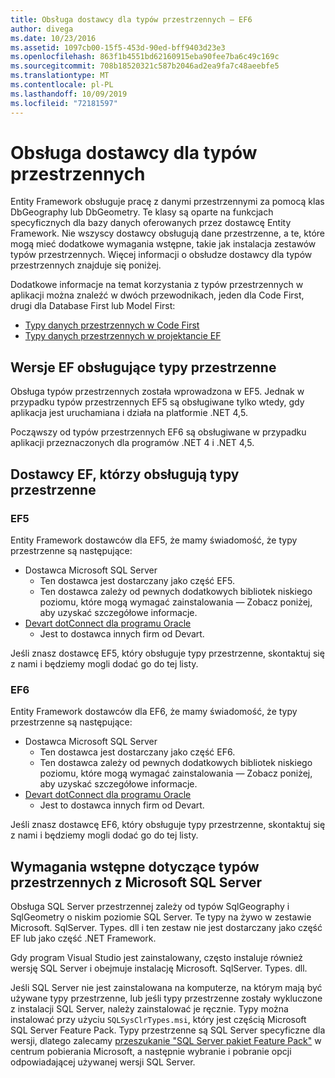 ```yaml
---
title: Obsługa dostawcy dla typów przestrzennych — EF6
author: divega
ms.date: 10/23/2016
ms.assetid: 1097cb00-15f5-453d-90ed-bff9403d23e3
ms.openlocfilehash: 863f1b4551bd62160915eba90fee7ba6c49c169c
ms.sourcegitcommit: 708b18520321c587b2046ad2ea9fa7c48aeebfe5
ms.translationtype: MT
ms.contentlocale: pl-PL
ms.lasthandoff: 10/09/2019
ms.locfileid: "72181597"
---
```

# <a name="provider-support-for-spatial-types"></a>Obsługa dostawcy dla typów przestrzennych
Entity Framework obsługuje pracę z danymi przestrzennymi za pomocą klas DbGeography lub DbGeometry. Te klasy są oparte na funkcjach specyficznych dla bazy danych oferowanych przez dostawcę Entity Framework. Nie wszyscy dostawcy obsługują dane przestrzenne, a te, które mogą mieć dodatkowe wymagania wstępne, takie jak instalacja zestawów typów przestrzennych. Więcej informacji o obsłudze dostawcy dla typów przestrzennych znajduje się poniżej.  

Dodatkowe informacje na temat korzystania z typów przestrzennych w aplikacji można znaleźć w dwóch przewodnikach, jeden dla Code First, drugi dla Database First lub Model First:  

- [Typy danych przestrzennych w Code First](~/ef6/modeling/code-first/data-types/spatial.md)  
- [Typy danych przestrzennych w projektancie EF](~/ef6/modeling/designer/data-types/spatial.md)  

## <a name="ef-releases-that-support-spatial-types"></a>Wersje EF obsługujące typy przestrzenne  

Obsługa typów przestrzennych została wprowadzona w EF5. Jednak w przypadku typów przestrzennych EF5 są obsługiwane tylko wtedy, gdy aplikacja jest uruchamiana i działa na platformie .NET 4,5.  

Począwszy od typów przestrzennych EF6 są obsługiwane w przypadku aplikacji przeznaczonych dla programów .NET 4 i .NET 4,5.  

## <a name="ef-providers-that-support-spatial-types"></a>Dostawcy EF, którzy obsługują typy przestrzenne  

### <a name="ef5"></a>EF5  

Entity Framework dostawców dla EF5, że mamy świadomość, że typy przestrzenne są następujące:  

- Dostawca Microsoft SQL Server  
    - Ten dostawca jest dostarczany jako część EF5.  
    - Ten dostawca zależy od pewnych dodatkowych bibliotek niskiego poziomu, które mogą wymagać zainstalowania — Zobacz poniżej, aby uzyskać szczegółowe informacje.  
- [Devart dotConnect dla programu Oracle](https://www.devart.com/dotconnect/oracle/)  
    - Jest to dostawca innych firm od Devart.  

Jeśli znasz dostawcę EF5, który obsługuje typy przestrzenne, skontaktuj się z nami i będziemy mogli dodać go do tej listy.  

### <a name="ef6"></a>EF6  

Entity Framework dostawców dla EF6, że mamy świadomość, że typy przestrzenne są następujące:  

- Dostawca Microsoft SQL Server  
    - Ten dostawca jest dostarczany jako część EF6.  
    - Ten dostawca zależy od pewnych dodatkowych bibliotek niskiego poziomu, które mogą wymagać zainstalowania — Zobacz poniżej, aby uzyskać szczegółowe informacje.  
- [Devart dotConnect dla programu Oracle](https://www.devart.com/dotconnect/oracle/)  
    - Jest to dostawca innych firm od Devart.  

Jeśli znasz dostawcę EF6, który obsługuje typy przestrzenne, skontaktuj się z nami i będziemy mogli dodać go do tej listy.  

## <a name="prerequisites-for-spatial-types-with-microsoft-sql-server"></a>Wymagania wstępne dotyczące typów przestrzennych z Microsoft SQL Server  

Obsługa SQL Server przestrzennej zależy od typów SqlGeography i SqlGeometry o niskim poziomie SQL Server. Te typy na żywo w zestawie Microsoft. SqlServer. Types. dll i ten zestaw nie jest dostarczany jako część EF lub jako część .NET Framework.  

Gdy program Visual Studio jest zainstalowany, często instaluje również wersję SQL Server i obejmuje instalację Microsoft. SqlServer. Types. dll.  

Jeśli SQL Server nie jest zainstalowana na komputerze, na którym mają być używane typy przestrzenne, lub jeśli typy przestrzenne zostały wykluczone z instalacji SQL Server, należy zainstalować je ręcznie. Typy można instalować przy użyciu `SQLSysClrTypes.msi`, który jest częścią Microsoft SQL Server Feature Pack. Typy przestrzenne są SQL Server specyficzne dla wersji, dlatego zalecamy [przeszukanie "SQL Server pakiet Feature Pack"](https://www.microsoft.com/search/result.aspx?q=sql+server+feature+pack) w centrum pobierania Microsoft, a następnie wybranie i pobranie opcji odpowiadającej używanej wersji SQL Server.
